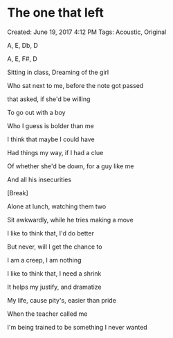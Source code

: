 # The one that left

Created: June 19, 2017 4:12 PM
Tags: Acoustic, Original

A, E, Db, D

A, E, F#, D

Sitting in class, Dreaming of the girl

Who sat next to me, before the note got passed

that asked, if she'd be willing

To go out with a boy

Who I guess is bolder than me

I think that maybe I could have

Had things my way, if I had a clue

Of whether she'd be down, for a guy like me

And all his insecurities

[Break]

Alone at lunch, watching them two

Sit awkwardly, while he tries making a move

I like to think that, I'd do better

But never, will I get the chance to

I am a creep, I am nothing

I like to think that, I need a shrink

It helps my justify, and dramatize

My life, cause pity's, easier than pride

When the teacher called me

I'm being trained to be something I never wanted